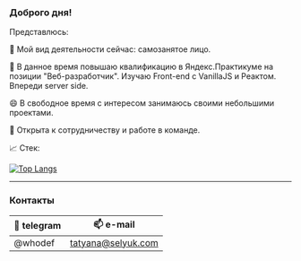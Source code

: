 ### Доброго дня!

Представлюсь:

🔭 Мой вид деятельности сейчас: самозанятое лицо.

🌱 В данное время повышаю квалификацию в Яндекс.Практикуме на позиции "Веб-разработчик". Изучаю Front-end с VanillaJS и Реактом. Впереди server side.

😄 В свободное время с интересом занимаюсь своими небольшими проектами.

🤝 Открыта к сотрудничеству и работе в команде.

📈 Стек:

[![Top Langs](https://github-readme-stats.vercel.app/api/top-langs/?username=whodef&layout=compact)](https://github.com/whodef/github-readme-stats)

---
### Контакты

| 📨 telegram    | 📫 e-mail               |
| -------------- |:-----------------------:|
| @whodef        | tatyana@selyuk.com      |



<!-- 
**whodef/whodef** is a ✨ _special_ ✨ repository because its `README.md` (this file) appears on your GitHub profile.

Here are some ideas to get you started:

- 🔭 I’m currently working on ...
- 🌱 I’m currently learning ...
- 👯 I’m looking to collaborate on ...
- 🤔 I’m looking for help with ...
- 💬 Ask me about ...
- 📫 How to reach me: ...
- 😄 Pronouns: ...
- ⚡ Fun fact: ...
-->
